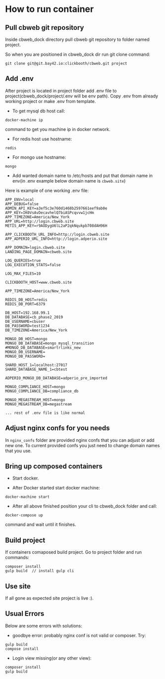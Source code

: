 # How to run container

## Pull cbweb git repository

Inside cbweb_dock directory pull cbweb git repository to folder named project. 

So when you are positioned in cbweb_dock dir run git clone command:
```
git clone git@git.bay42.io:clickbooth/cbweb.git project
```

## Add .env 

After project is located in project folder add .env file to project(cbweb_dock/project/.env will be env path). Copy .env from already working project or make .env from template.

* To get mysql db host call:
```
docker-machine ip
```
command to get you machine ip in docker network.

* For redis host use hostname:
```
redis
```
* For mongo use hostname:
```
mongo
```
* Add wanted domain name to /etc/hosts and put that domain name in env(in .env example below domain name is ```cbweb.site```)

Here is example of one working .env file:
```
APP_ENV=local
APP_DEBUG=false
ADMIN_API_KEY=a3ef5c3e760d1468b2597661eef9ab0e
APP_KEY=IK0VsAvDecavhelQ7biASPcqvvw1jcHm
APP_TIMEZONE=America/New_York
APP_URL=http://login.cbweb.site
METIS_APP_KEY=r9AODygU6lL2aP2qkNqukpb708dAH96H

APP_CLICKBOOTH_URL_INFO=http://login.cbweb.site
APP_ADPERIO_URL_INFO=http://login.adperio.site

APP_DOMAIN=login.cbweb.site
LANDING_PAGE_DOMAIN=cbweb.site

LOG_QUERIES=true
LOG_EXECUTION_STATS=false

LOG_MAX_FILES=10

CLICKBOOTH_HOST=www.cbweb.site

APP_TIMEZONE=America/New_York

REDIS_DB_HOST=redis
REDIS_DB_PORT=6379

DB_HOST=192.168.99.1
DB_DATABASE=cb_phase2_2019
DB_USERNAME=cbuser
DB_PASSWORD=test1234
DB_TIMEZONE=America/New_York

MONGO_DB_HOST=mongo
MONGO_DB_DATABASE=mongo_mysql_transition
#MONGO_DB_DATABASE=smartrlinks_new
MONGO_DB_USERNAME=
MONGO_DB_PASSWORD=

SHARD_HOST_1=localhost:27017
SHARD_DATABASE_NAME_1=cbtest

ADPERIO_MONGO_DB_DATABASE=adperio_pre_imported

MONGO_COMPLIANCE_HOST=mongo
MONGO_COMPLIANCE_DB=compliance_db

MONGO_MEGASTREAM_HOST=mongo
MONGO_MEGASTREAM_DB=megastream

... rest of .env file is like normal

```

## Adjust nginx confs for you needs
In ```nginx_confs``` folder are provided nginx confs that you can adjust or add new one. To current provided confs you just need to change domain names that you use.

## Bring up composed containers

* Start docker.

* After Docker started start docker machine:
```
docker-machine start
```

* After all above finished position your cli to cbweb_dock folder and call:
```
docker-compose up
```
command and wait until it finishes.

## Build project
If containers comaposed build project. Go to project folder and run commands:
```
composer install
gulp build  // install gulp cli
```

## Use site
If all gone as expected site project is live :).

## Usual Errors

Below are some errors with solutions:

* goodbye error: probably nginx conf is not valid or composer. Try:
``` 
gulp build 
compose install
```

* Login view missing(or any other view): 
```
composer install
gulp build
```
